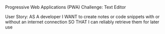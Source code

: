Progressive Web Applications (PWA) Challenge: Text Editor

User Story:
AS A developer
I WANT to create notes or code snippets with or without an internet connection
SO THAT I can reliably retrieve them for later use

